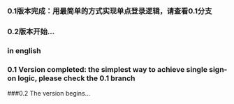 ### 0.1版本完成：用最简单的方式实现单点登录逻辑，请查看0.1分支
### 0.2版本开始...
### in english
### 0.1 Version completed: the simplest way to achieve single sign-on logic, please check the 0.1 branch

###0.2 The version begins...
